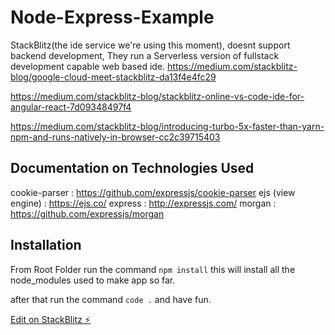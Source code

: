 # Node-Express-Example
 StackBlitz(the ide service we're using this moment), doesnt support backend development, They run a Serverless version of fullstack development capable web based ide. 
https://medium.com/stackblitz-blog/google-cloud-meet-stackblitz-da13f4e4fc29

https://medium.com/stackblitz-blog/stackblitz-online-vs-code-ide-for-angular-react-7d09348497f4


https://medium.com/stackblitz-blog/introducing-turbo-5x-faster-than-yarn-npm-and-runs-natively-in-browser-cc2c39715403
## Documentation on Technologies Used

cookie-parser : https://github.com/expressjs/cookie-parser
ejs (view engine) : https://ejs.co/
express : http://expressjs.com/
morgan : https://github.com/expressjs/morgan


## Installation 
 From Root Folder run the command `npm install`
 this will install all the node_modules used to make app so far.

 after that run the command `code .` and have fun.


[Edit on StackBlitz ⚡️](https://stackblitz.com/edit/node-3jjua5)